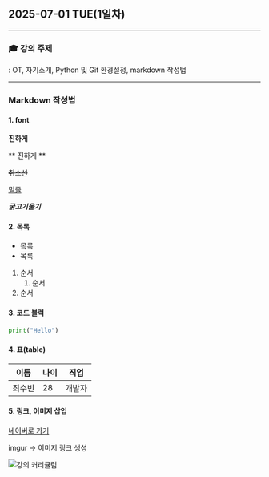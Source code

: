 ## 2025-07-01 TUE(1일차)
---
### 🎓 강의 주제
: OT, 자기소개, Python 및 Git 환경설정, markdown 작성법

---

### Markdown 작성법

#### 1. font

**진하게**

** 진하게 **

~~취소선~~

<u>밑줄</u>

***굵고기울기***

#### 2. 목록

- 목록
- 목록

1. 순서
    1. 순서
2. 순서

#### 3. 코드 블럭

```python
print("Hello")
```

#### 4. 표(table)

| 이름   | 나이 | 직업      |
|--------|------|-----------|
| 최수빈 | 28   | 개발자    |

#### 5. 링크, 이미지 삽입

[네이버로 가기](https://naver.com)

imgur -> 이미지 링크 생성

![강의 커리큘럼](https://imgur.com/a/RsHzxPc)